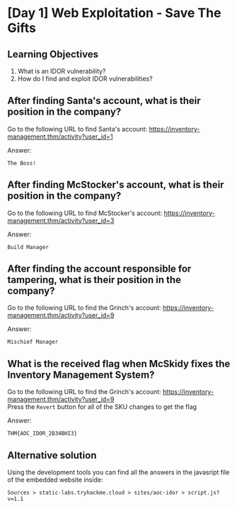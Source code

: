 # [Day 1] Web Exploitation - Save The Gifts 

## Learning Objectives

1. What is an IDOR vulnerability?
2. How do I find and exploit IDOR vulnerabilities?

## After finding Santa's account, what is their position in the company?

Go to the following URL to find Santa's account: https://inventory-management.thm/activity?user_id=1

Answer:
```
The Boss!
```

## After finding McStocker's account, what is their position in the company?

Go to the following URL to find McStocker's account: https://inventory-management.thm/activity?user_id=3

Answer:
```
Build Manager
```

## After finding the account responsible for tampering, what is their position in the company?

Go to the following URL to find the Grinch's account: https://inventory-management.thm/activity?user_id=9

Answer:
```
Mischief Manager
```

## What is the received flag when McSkidy fixes the Inventory Management System?

Go to the following URL to find the Grinch's account: https://inventory-management.thm/activity?user_id=9 \
Press the `Revert` button for all of the SKU changes to get the flag

Answer:
```
THM{AOC_IDOR_2B34BHI3}
```

## Alternative solution

Using the development tools you can find all the answers in the javasript file of the embedded website inside:
```
Sources > static-labs.tryhackme.cloud > sites/aoc-idor > script.js?v=1.1
```